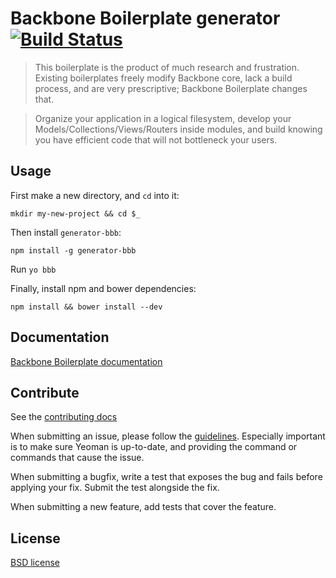 # Backbone Boilerplate generator [![Build Status](https://secure.travis-ci.org/yeoman/generator-bbb.png?branch=master)](http://travis-ci.org/yeoman/generator-bbb)

> This boilerplate is the product of much research and frustration. Existing
boilerplates freely modify Backbone core, lack a build process, and are very
prescriptive; Backbone Boilerplate changes that.

> Organize your application in a logical filesystem, develop your
Models/Collections/Views/Routers inside modules, and build knowing you have
efficient code that will not bottleneck your users.


## Usage

First make a new directory, and `cd` into it:
```
mkdir my-new-project && cd $_
```

Then install `generator-bbb`:
```
npm install -g generator-bbb
```

Run `yo bbb`

Finally, install npm and bower dependencies:
```
npm install && bower install --dev
```


## Documentation

[Backbone Boilerplate documentation](https://github.com/tbranyen/backbone-boilerplate/wiki)


## Contribute

See the [contributing docs](https://github.com/yeoman/yeoman/blob/master/contributing.md)

When submitting an issue, please follow the [guidelines](https://github.com/yeoman/yeoman/blob/master/contributing.md#issue-submission). Especially important is to make sure Yeoman is up-to-date, and providing the command or commands that cause the issue.

When submitting a bugfix, write a test that exposes the bug and fails before applying your fix. Submit the test alongside the fix.

When submitting a new feature, add tests that cover the feature.


## License

[BSD license](http://opensource.org/licenses/bsd-license.php)
